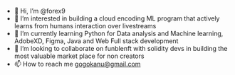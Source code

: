 - 👋 Hi, I’m @forex9
- 👀 I’m interested in building a cloud encoding ML program that actively learns from humans interaction over livestreams
- 🌱 I’m currently learning Python for Data analysis and Machine learning, AdobeXD, Figma, Java and Web Full stack development 
- 💞️ I’m looking to collaborate on funblenft with solidity devs in building the most valuable market place for non creators
- 📫 How to reach me gogokanu@gmail.com

<!---
forex9/forex9 is a ✨ special ✨ repository because its `README.md` (this file) appears on your GitHub profile.
You can click the Preview link to take a look at your changes.
--->
